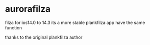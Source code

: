 # aurorafilza
filza for ios14.0 to 14.3
its a more stable plankfilza app
have the same function


thanks to the original plankfilza author
